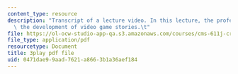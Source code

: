 ```yaml
---
content_type: resource
description: "Transcript of a lecture video. In this lecture, the professors discuss\
  \ the development of video game stories.\t"
file: https://ol-ocw-studio-app-qa.s3.amazonaws.com/courses/cms-611j-creating-video-games-fall-2014/0471dae99aad7621a8663b1a36aef184_SSnV-2uWG9w.pdf
file_type: application/pdf
resourcetype: Document
title: 3play pdf file
uid: 0471dae9-9aad-7621-a866-3b1a36aef184
---
```

